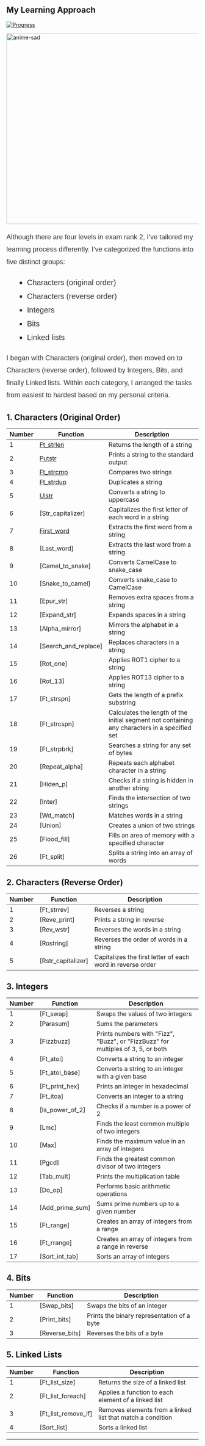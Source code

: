 ## My Learning Approach

[![Progress](https://img.shields.io/badge/Progress-In%20Progress-yellow)](https://github.com/DevAwizard/Exams_42) 


<img src="https://github.com/DevAwizard/Exams_42/assets/153505451/3313b894-7da6-4f0d-8fa9-1363b944ec8b" alt="anime-sad" width="1000" height="500">

<p style="font-family: Arial, sans-serif; line-height:1.8; font-size:18px; color:#333;">Although there are four levels in exam rank 2, I’ve tailored my learning process differently. I’ve categorized the functions into five distinct groups:</p>

<ul style="font-family: Arial, sans-serif; line-height:1.8; font-size:20px; color:#333; list-style-type: square; margin-left:20px;">
    <li>Characters (original order)</li>
    <li>Characters (reverse order)</li>
    <li>Integers</li>
    <li>Bits</li>
    <li>Linked lists</li>
</ul>

<p style="font-family: Arial, sans-serif; line-height:1.8; font-size:18px; color:#333;">I began with Characters (original order), then moved on to Characters (reverse order), followed by Integers, Bits, and finally Linked lists. Within each category, I arranged the tasks from easiest to hardest based on my personal criteria.</p>

## 1. Characters (Original Order)

| Number | Function | Description |
|--------|-----------|-------------|
| 1 | [Ft_strlen](https://github.com/DevAwizard/Exams_42/tree/463f9d6f63fe7e688d7c3f873a5035a945ba8809/.github/Exam_rank_2/My_learning_approach/1.Characters(original_order)/Ft_strlen) | Returns the length of a string |
| 2 | [Putstr](https://github.com/DevAwizard/Exams_42/tree/6bbe34b92df20e75763df920e0751c7cc5cdab33/.github/Exam_rank_2/My_learning_approach/1.Characters(original_order)/Ft_putstr) | Prints a string to the standard output |
| 3 | [Ft_strcmp](https://github.com/DevAwizard/Exams_42/tree/0ca57fd92285d0b96fb7b2cb205fbb645e49a937/.github/Exam_rank_2/My_learning_approach/1.Characters(original_order)/Ft_strcmp) | Compares two strings |
| 4 | [Ft_strdup](https://github.com/DevAwizard/Exams_42/tree/0ca57fd92285d0b96fb7b2cb205fbb645e49a937/.github/Exam_rank_2/My_learning_approach/1.Characters(original_order)/Ft_strdup) | Duplicates a string |
| 5 | [Ulstr](https://github.com/DevAwizard/Exams_42/tree/ab59dc5cc1b307ec240f2956d3d393a68176f43d/.github/Exam_rank_2/My_learning_approach/1.Characters(original_order)/Ulstr)| Converts a string to uppercase |
| 6 | [Str_capitalizer] | Capitalizes the first letter of each word in a string |
| 7 | [First_word](https://github.com/DevAwizard/Exams_42/tree/04f6cc37208f21bbb6774179fbced432e60616c0/.github/Exam_rank_2/My_learning_approach/1.Characters(original_order)/First_word) | Extracts the first word from a string |
| 8 | [Last_word] | Extracts the last word from a string |
| 9 | [Camel_to_snake] | Converts CamelCase to snake_case |
| 10 | [Snake_to_camel] | Converts snake_case to CamelCase |
| 11 | [Epur_str] | Removes extra spaces from a string |
| 12 | [Expand_str] | Expands spaces in a string |
| 13 | [Alpha_mirror] | Mirrors the alphabet in a string |
| 14 | [Search_and_replace] | Replaces characters in a string |
| 15 | [Rot_one] | Applies ROT1 cipher to a string |
| 16 | [Rot_13] | Applies ROT13 cipher to a string |
| 17 | [Ft_strspn]| Gets the length of a prefix substring |
| 18 | [Ft_strcspn] | Calculates the length of the initial segment not containing any characters in a specified set |
| 19 | [Ft_strpbrk] | Searches a string for any set of bytes |
| 20 | [Repeat_alpha] | Repeats each alphabet character in a string |
| 21 | [Hiden_p] | Checks if a string is hidden in another string |
| 22 | [Inter] | Finds the intersection of two strings |
| 23 | [Wd_match] | Matches words in a string |
| 24 | [Union] | Creates a union of two strings |
| 25 | [Flood_fill] | Fills an area of memory with a specified character |
| 26 | [Ft_split] | Splits a string into an array of words |

## 2. Characters (Reverse Order)

| Number | Function | Description |
|--------|-----------|-------------|
| 1 | [Ft_strrev] | Reverses a string |
| 2 | [Reve_print] | Prints a string in reverse |
| 3 | [Rev_wstr] | Reverses the words in a string |
| 4 | [Rostring] | Reverses the order of words in a string |
| 5 | [Rstr_capitalizer] | Capitalizes the first letter of each word in reverse order |

## 3. Integers

| Number | Function | Description |
|--------|-----------|-------------|
| 1 | [Ft_swap] | Swaps the values of two integers |
| 2 | [Parasum] | Sums the parameters |
| 3 | [Fizzbuzz] | Prints numbers with "Fizz", "Buzz", or "FizzBuzz" for multiples of 3, 5, or both |
| 4 | [Ft_atoi] | Converts a string to an integer |
| 5 | [Ft_atoi_base] | Converts a string to an integer with a given base |
| 6 | [Ft_print_hex] | Prints an integer in hexadecimal |
| 7 | [Ft_itoa] | Converts an integer to a string |
| 8 | [Is_power_of_2] | Checks if a number is a power of 2 |
| 9 | [Lmc] | Finds the least common multiple of two integers |
| 10 | [Max] | Finds the maximum value in an array of integers |
| 11 | [Pgcd] | Finds the greatest common divisor of two integers |
| 12 | [Tab_mult] | Prints the multiplication table |
| 13 | [Do_op] | Performs basic arithmetic operations |
| 14 | [Add_prime_sum] | Sums prime numbers up to a given number |
| 15 | [Ft_range] | Creates an array of integers from a range |
| 16 | [Ft_rrange] | Creates an array of integers from a range in reverse |
| 17 | [Sort_int_tab] | Sorts an array of integers |

## 4. Bits

| Number | Function | Description |
|--------|-----------|-------------|
| 1 | [Swap_bits] | Swaps the bits of an integer |
| 2 | [Print_bits] | Prints the binary representation of a byte |
| 3 | [Reverse_bits] | Reverses the bits of a byte |

## 5. Linked Lists

| Number | Function | Description |
|--------|-----------|-------------|
| 1 | [Ft_list_size] | Returns the size of a linked list |
| 2 | [Ft_list_foreach] | Applies a function to each element of a linked list |
| 3 | [Ft_list_remove_if] | Removes elements from a linked list that match a condition |
| 4 | [Sort_list] | Sorts a linked list |





---
